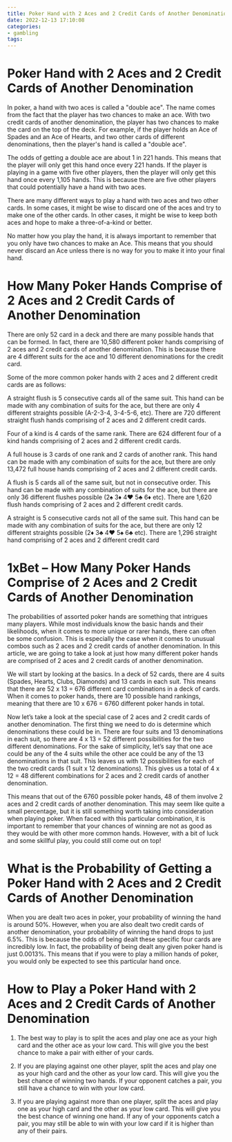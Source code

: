 ```yaml
---
title: Poker Hand with 2 Aces and 2 Credit Cards of Another Denomination
date: 2022-12-13 17:10:08
categories:
- gambling
tags:
---
```



#  Poker Hand with 2 Aces and 2 Credit Cards of Another Denomination

In poker, a hand with two aces is called a "double ace". The name comes from the fact that the player has two chances to make an ace. With two credit cards of another denomination, the player has two chances to make the card on the top of the deck. For example, if the player holds an Ace of Spades and an Ace of Hearts, and two other cards of different denominations, then the player's hand is called a "double ace".

The odds of getting a double ace are about 1 in 221 hands. This means that the player will only get this hand once every 221 hands. If the player is playing in a game with five other players, then the player will only get this hand once every 1,105 hands. This is because there are five other players that could potentially have a hand with two aces.

There are many different ways to play a hand with two aces and two other cards. In some cases, it might be wise to discard one of the aces and try to make one of the other cards. In other cases, it might be wise to keep both aces and hope to make a three-of-a-kind or better.

No matter how you play the hand, it is always important to remember that you only have two chances to make an Ace. This means that you should never discard an Ace unless there is no way for you to make it into your final hand.

#  How Many Poker Hands Comprise of 2 Aces and 2 Credit Cards of Another Denomination

There are only 52 card in a deck and there are many possible hands that can be formed. In fact, there are 10,580 different poker hands comprising of 2 aces and 2 credit cards of another denomination. This is because there are 4 different suits for the ace and 10 different denominations for the credit card.

Some of the more common poker hands with 2 aces and 2 different credit cards are as follows:

A straight flush is 5 consecutive cards all of the same suit. This hand can be made with any combination of suits for the ace, but there are only 4 different straights possible (A-2-3-4, 3-4-5-6, etc). There are 720 different straight flush hands comprising of 2 aces and 2 different credit cards.

Four of a kind is 4 cards of the same rank. There are 624 different four of a kind hands comprising of 2 aces and 2 different credit cards.

A full house is 3 cards of one rank and 2 cards of another rank. This hand can be made with any combination of suits for the ace, but there are only 13,472 full house hands comprising of 2 aces and 2 different credit cards.

A flush is 5 cards all of the same suit, but not in consecutive order. This hand can be made with any combination of suits for the ace, but there are only 36 different flushes possible (2♠ 3♦ 4♥ 5♣ 6♦ etc). There are 1,620 flush hands comprising of 2 aces and 2 different credit cards.

A straight is 5 consecutive cards not all of the same suit. This hand can be made with any combination of suits for the ace, but there are only 12 different straights possible (2♦ 3♣ 4♥ 5♠ 6♣ etc). There are 1,296 straight hand comprising of 2 aces and 2 different credit card

#  1xBet – How Many Poker Hands Comprise of 2 Aces and 2 Credit Cards of Another Denomination

The probabilities of assorted poker hands are something that intrigues many players. While most individuals know the basic hands and their likelihoods, when it comes to more unique or rarer hands, there can often be some confusion. This is especially the case when it comes to unusual combos such as 2 aces and 2 credit cards of another denomination. In this article, we are going to take a look at just how many different poker hands are comprised of 2 aces and 2 credit cards of another denomination.

We will start by looking at the basics. In a deck of 52 cards, there are 4 suits (Spades, Hearts, Clubs, Diamonds) and 13 cards in each suit. This means that there are 52 x 13 = 676 different card combinations in a deck of cards. When it comes to poker hands, there are 10 possible hand rankings, meaning that there are 10 x 676 = 6760 different poker hands in total.

Now let’s take a look at the special case of 2 aces and 2 credit cards of another denomination. The first thing we need to do is determine which denominations these could be in. There are four suits and 13 denominations in each suit, so there are 4 x 13 = 52 different possibilities for the two different denominations. For the sake of simplicity, let’s say that one ace could be any of the 4 suits while the other ace could be any of the 13 denominations in that suit. This leaves us with 12 possibilities for each of the two credit cards (1 suit x 12 denominations). This gives us a total of 4 x 12 = 48 different combinations for 2 aces and 2 credit cards of another denomination.

This means that out of the 6760 possible poker hands, 48 of them involve 2 aces and 2 credit cards of another denomination. This may seem like quite a small percentage, but it is still something worth taking into consideration when playing poker. When faced with this particular combination, it is important to remember that your chances of winning are not as good as they would be with other more common hands. However, with a bit of luck and some skillful play, you could still come out on top!

#  What is the Probability of Getting a Poker Hand with 2 Aces and 2 Credit Cards of Another Denomination

When you are dealt two aces in poker, your probability of winning the hand is around 50%. However, when you are also dealt two credit cards of another denomination, your probability of winning the hand drops to just 6.5%. This is because the odds of being dealt these specific four cards are incredibly low. In fact, the probability of being dealt any given poker hand is just 0.0013%. This means that if you were to play a million hands of poker, you would only be expected to see this particular hand once.

#  How to Play a Poker Hand with 2 Aces and 2 Credit Cards of Another Denomination



1. The best way to play is to split the aces and play one ace as your high card and the other ace as your low card. This will give you the best chance to make a pair with either of your cards.


2. If you are playing against one other player, split the aces and play one as your high card and the other as your low card. This will give you the best chance of winning two hands. If your opponent catches a pair, you still have a chance to win with your low card.


3. If you are playing against more than one player, split the aces and play one as your high card and the other as your low card. This will give you the best chance of winning one hand. If any of your opponents catch a pair, you may still be able to win with your low card if it is higher than any of their pairs.